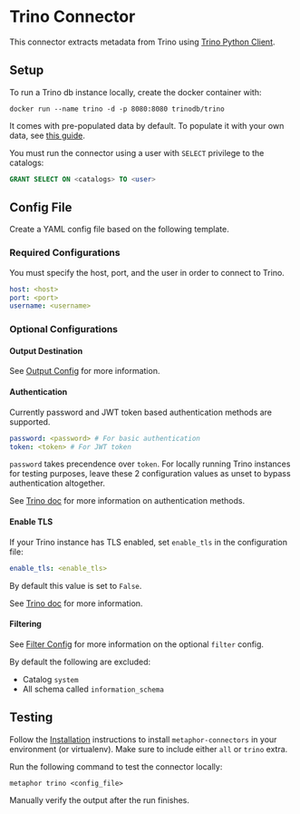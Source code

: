 # Trino Connector

This connector extracts metadata from Trino using [Trino Python Client](https://github.com/trinodb/trino-python-client).

## Setup

To run a Trino db instance locally, create the docker container with:

```shell
docker run --name trino -d -p 8080:8080 trinodb/trino
```

It comes with pre-populated data by default. To populate it with your own data, see [this guide](https://trino.io/docs/current/installation/containers.html#configuring-trino).

You must run the connector using a user with `SELECT` privilege to the catalogs:

```sql
GRANT SELECT ON <catalogs> TO <user>
```

## Config File

Create a YAML config file based on the following template.

### Required Configurations

You must specify the host, port, and the user in order to connect to Trino.

```yaml
host: <host>
port: <port>
username: <username>
```

### Optional Configurations

#### Output Destination

See [Output Config](../common/docs/output.md) for more information.

#### Authentication

Currently password and JWT token based authentication methods are supported.

```yaml
password: <password> # For basic authentication
token: <token> # For JWT token
```

`password` takes precendence over `token`. For locally running Trino instances for testing purposes, leave these 2 configuration values as unset to bypass authentication altogether.

See [Trino doc](https://trino.io/docs/current/security/authentication-types.html) for more information on authentication methods.

#### Enable TLS

If your Trino instance has TLS enabled, set `enable_tls` in the configuration file:

```yaml
enable_tls: <enable_tls>
```

By default this value is set to `False`.

See [Trino doc](https://trino.io/docs/current/security/tls.html) for more information.

#### Filtering

See [Filter Config](../common/docs/filter.md) for more information on the optional `filter` config.

By default the following are excluded:

- Catalog `system`
- All schema called `information_schema`

## Testing

Follow the [Installation](../../README.md) instructions to install `metaphor-connectors` in your environment (or virtualenv). Make sure to include either `all` or `trino` extra.

Run the following command to test the connector locally:

```shell
metaphor trino <config_file>
```

Manually verify the output after the run finishes.